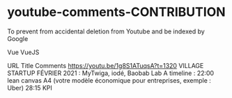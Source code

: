 # youtube-comments-CONTRIBUTION
To prevent from accidental deletion from Youtube and be indexed by Google

Vue VueJS

URL Title Comments
https://youtu.be/1g8S1ATuqsA?t=1320 VILLAGE STARTUP FÉVRIER 2021 : MyTwiga, iodé, Baobab Lab 
A timeline : 22:00 lean canvas A4 (votre modèle économique pour entreprises, exemple : Uber) 28:15 KPI
